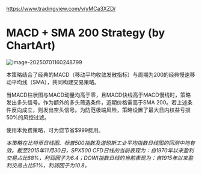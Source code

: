 https://www.tradingview.com/v/yMCa3XZD/



# MACD + SMA 200 Strategy (by ChartArt)

![image-20250701160248799](https://pkuxiaohou.oss-cn-beijing.aliyuncs.com/img/202507011602871.png)


本策略结合了经典的MACD（移动平均收敛发散指标）与周期为200的经典慢速移动平均线（SMA），共同构建交易策略。

当MACD柱状图与MACD动量均高于零，且MACD快线高于MACD慢线时，策略发出多头信号。作为额外的多头筛选条件，近期价格需高于SMA 200。若上述条件反向成立，则发出空头信号。为防范极端风险，策略设置了最大日内权益亏损50%的风控过滤。

使用本免费策略，可为您节省$999费用。

*本策略在比特币日线图、标普500指数及道琼斯工业平均指数日线图的回测中均有效。截至2015年11月30日，SPX500 CFD日线的当前表现为：自1970年以来盈利交易占比68%，利润因子为6.4；DOWI指数日线的当前表现为：自1915年以来盈利交易占比51%，利润因子为10.8。*
